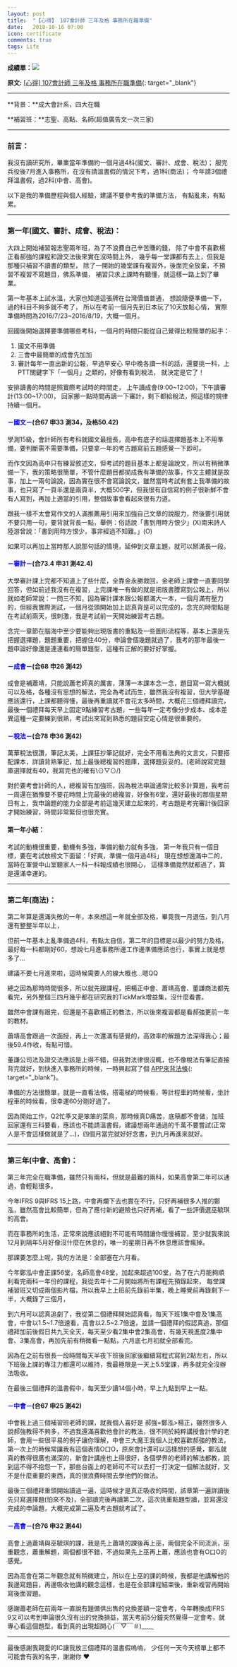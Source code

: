 ```yaml
---
layout: post
title:  "【心得】 107會計師 三年及格 事務所在職準備"
date:   2018-10-16 07:00
icon: certificate
comments: true
tags: Life
---
```

<style>
table {
    border-collapse: collapse;
    width: 100%;
}

td, th {
    border: 1px solid #dddddd;
    text-align: left;
    padding: 8px;
}

tr:nth-child(even) {
    background-color: #dddddd;
}
</style>

**成績單：**![](https://i.imgur.com/dEUSPOh.jpg)

**原文:** [[心得] 107會計師 三年及格 事務所在職準備](https://www.ptt.cc/bbs/Accounting/M.1539621322.A.475.html){: target="_blank"}

***

**背景：**成大會計系，四大在職

**補習班：**志聖、高點、名師(超值廣告文一次三家)

***

### 前言：
我沒有讀研究所，畢業當年準備約一個月過4科(國文、審計、成會、稅法)；
服完兵役後7月進入事務所，在沒有請溫書假的情況下考，過1科(商法)；
今年請3個禮拜溫書假，過2科(中會、高會)。

以下是我的準備歷程與個人經驗，建議不要參考我的準備方法，
有點亂來，有點累。

***

### 第一年(國文、審計、成會、稅法)：

大四上開始補習報志聖兩年班，為了不浪費自己辛苦賺的錢，
除了中會不喜歡楊正看郝強的課程和證交法後來實在沒時間上外，
幾乎每一堂課都有去上，但我是那種只補習不讀書的類型，
除了一開始的幾堂課有複習外，後面完全放棄，不預習不複習不寫題目，佛系準備，
補習只求上課時有聽懂，就這樣一路上到了畢業。

第一年基本上試水溫，大家也知道這張牌在台灣價值普通，
想說隨便準備一下，過的科目不夠多就不考了，
所以在考前一個月先到日本玩了10天放鬆心情，
實際準備時間為2016/7/23~2016/8/19，大概一個月。

回國後開始選擇要準備哪些考科，一個月的時間只能從自己覺得比較簡單的起手：

1. 國文不用準備
2. 三會中最簡單的成會先加加
3. 審計每年一直出新的公報，早過早安心
早中晚各讀一科的話，還要挑一科，上PTT關鍵字下「一個月」之類的，好像有看到稅法，
就決定是它了！


安排讀書的時間是照實際考試時的時間走，
上午讀成會(9:00~12:00)，下午讀審計(13:00~17:00)，
回家挪一點時間再讀一下審計，剩下都給稅法，照這樣的規律持續一個月。

#### <span style="color:blue">－國文－</span>(合67 申33 測34，及格50.42)

學測15級，會計師所有考科就國文最擅長，高中有底子的話選擇題基本上不用準備，要判斷需不需要準備，只要拿一年的考古題寫前五題感覺一下即可。

而作文因為高中只有練習敘述文，但考試的題目基本上都是論說文，所以有稍微準備一下，我的策略很簡單，不管什麼題目都拗成我有準備的故事，作文主體就是故事，加上一兩句論說，因為實在很不會寫論說文，雖然當時考試有套上我準備的故事，也只寫了一頁半還是兩頁半，大概500字，但我很有自信寫的例子很新鮮不會有人寫到，再加上適當的引用，整個故事會看起來很有力道。

跟我一樣不太會寫作文的人滿推薦用引用來加強自己文章的說服力，然後要引用就不要只用一句，要背就背長一點，舉例：俗話說「書到用時方恨少」(X)南宋詩人陸游曾說：「書到用時方恨少，事非經過不知難。」(O)

如果可以再加上當時那人說那句話的情境，延伸到文章主題，就可以掰滿長一段。

#### <span style="color:blue">－審計－</span>(合73.4 申31 測42.4)

大學審計課上完都不知道上了些什麼，全靠金永勝救回，金老師上課會一直要同學回答，但如前述我沒有在複習，上完課唯一有做的就是把版書謄寫到公報上，所以就如老師常說：一問三不知，因為審計課本跟公報都滿大一本，一個月滿有壓力的，但經我實際測試，一個月從頭開始加上認真背是可以完成的，念完的時間點是在考試前兩天，很刺激，我是考試前一天開始練習考古題。

念完一章節在腦海中至少要能夠出現版書的重點及一些圖形流程等，基本上還是先把握選擇題，題題重要，把握住40分，申論會個幾題就過了，我考的那年最後一題申論好像還是連連看的簡單題型，這種有正解的要好好掌握。

#### <span style="color:blue">－成會－</span>(合68 申26 測42)

成會是補蕭靖，只能說蕭老師真的厲害，薄薄一本課本念一念，題目寫一寫大概就可以及格，各種沒有思想的解法，完全為考試而生，雖然我沒有複習，但大學基礎應該還行，上課都聽得懂，最後再重讀就不會花太多時間，大概花三個禮拜讀完，最後一個禮拜每天早上固定9點練習考古題，一些每年一定考像分步成本、成本差異這種一定要練到很熟，考試出來寫到熟悉的題目安定心情是很重要的。

#### <span style="color:blue">－稅法－</span>(合78 申36 測42)

萬華稅法很讚，筆記太美，上課狂抄筆記就好，完全不用看法典的文言文，只要搭配課本，詳讀背熟筆記，加上最後總複習的題庫，選擇題妥妥的。(老師說寫完題庫選擇就有40，我寫完也的確有\⊙▽⊙/)

對於要考會計師的人，總複習有加強班，因為稅法申論通常比較多計算題，我考前一周還在猶豫要不要花時間上完最後的總複習，好像有6堂，還好最後的那個星期日有上，我申論題的能力全部是考前這幾天建立起來的，考古題是考完審計後回家才開始練習，時間非常緊但也很充實。


#### 第一年小結：

考試的動機很重要，動機有多強，準備的動力就有多強，
第一年我只有一個目標，要在考試放榜文下面留：「好爽，準備一個月過4科」
現在想想還滿中二的，當時在軍營中山室聽家人一科一科報成績也很開心，
這樣準備竟然就都過了，算是還滿幸運的。


--------------------------------------

### 第二年(商法)：

第二年算是還滿失敗的一年，本來想這一年就全部及格，畢竟我一月退伍，到八月還有整整半年以上，

但前一年基本上亂準備過4科，有點太自信，第二年的目標是以最少的努力及格，最好每一科都剛好60，想說七月進事務所邊工作邊準備應該也行，事實上就是想多了…

建議不要七月進來啦，這時候需要人的線大概也...嗯QQ

總之因為那時時間很多，所以就先跟課程，把楊正中會、蕭靖高會、董謙商法都先看完，另外整個三四月幾乎都在研究我的TickMark增益集，沒什麼看書。

雖然中會課有跟完，但還是不喜歡楊正的教法，所以後來複習都是看郝強更前一年的教材。

蕭靖高會跟過一次面授，再上一次還滿有感覺的，高效率的解題方法深得我心；最後59.4作收，有點可惜。

董謙公司法及證交法應該是上得不錯，但我對法律很沒輒，也不像稅法有筆記直接背完就好，到快進入事務所的時候，一時興起寫了個
[APP來背法條](https://www.ptt.cc/bbs/Accounting/M.1498852169.A.454.html){: target="_blank"}。

準備的方法很簡單，就是一直看法條，搭電梯的時候看，等計程車的時候看，坐計程車的時候看，很幸運60分剛好過了。

因為開始工作，Q2忙季又是笨笨的菜鳥，那時候真D痛苦，底稿都不會做，加班回家還有三科要看，應該也不能請溫書假，建議想兩年通過的千萬不要嘗試(正常人是不會這樣做就是了...)，四個月當完就好好念書，到九月再進來就好。

--------------------------------------

### 第三年(中會、高會)：

第三年完全在職準備，雖然只有兩科，但就是最難的兩科，如果高會第二年可以通過，會輕鬆很多。

今年IFRS 9與IFRS 15上路，中會再爛下去也實在不行，只好再補很多人推的鄭泓，雖然高會比較簡單，但為了應付新的避險也只好再補，看了一些評價選巫毓琪的高會。

而在事務所的生活，正常來說應該絕對不可能有時間讓你慢慢補習，至少就我來說12月到隔年5月好像沒什麼在休息的，唯一的星期日再不休息應該會瘋掉。

那課要怎麼上呢，我的方法是：全部塞在六月看。

今年鄭泓中會正課56堂，名師高會48堂，加起來超過100堂，為了在六月能夠順利看完兩科一年份的課程，我從去年十二月開始將所有課程先預錄起來，
每堂課補習班又切成兩個影片檔，所以我早上上班前先錄前半集，晚上睡覺前再錄剩下一半，大概錄了三個月，

到六月可以認真追劇了，我從第二個禮拜開始認真看，每天下班1集中會及1集高會，中會以1.5~1.7倍速看，高會以2.5~2.7倍速，並請一個禮拜的假認真追，那個禮拜加前後假日共九天全天，每天至少看2集中會2集高會，有幾天視進度2集中會、3集高會，再加先前有稍微看一點點，六月底七月初就全部看完。

因為在之前有很長一段時間每天半夜下班後回家後繼續寫程式寫到2點左右，所以下班後上課的專注力都還可以維持，我最極限是一天上5.5堂課，再多就完全沒辦法吸收。

在最後三個禮拜的溫書假中，每天至少讀14個小時，早上九點到早上一點。

#### <span style="color:blue">－中會－</span>(合67 申25 測42)

中會我上過三個補習班老師的課，就我個人喜好是 郝強=鄭泓>楊正，雖然很多人說郝強教得不夠多，不過我還滿喜歡他會計的教法，很不同於純粹講授會計學的老師，會用一些很平易的例子讓你理解，中會三大魔王我個人比較喜歡郝強的教法，第一次上的時候常讓我有這個表情O口O，原來會計還可以這樣想的感覺，鄭泓就真的教得很廣也滿深的，新會計講座也上得很好，各個學界的老師的解法都教，說到這不得不抱怨一下，那些台面上的老師可不可以去打一打決定一個解法就好，又不是什麼重要的東西，真的很浪費時間去學他們的做法。

最後三個禮拜重頭開始讀過一遍，這時候才是真正吸收的時間，該章第一遍詳讀後先只寫選擇題(怕來不及)，全部讀完後再讀第二次，這次挑重點題型讀，並寫還沒完成的申論題，大概完成第二遍及考古題就考試了。

#### <span style="color:blue">－高會－</span>(合76 申32 測44)

高會上過蕭靖與巫毓琪的課，我是先上蕭靖的課後再上巫，兩個完全不同流派，巫重觀念，蕭重解題，兩個都很不錯，不過如果先上巫再上蕭，應該也會有O口O的感覺。

因為高會在第二年觀念就有稍微建立，所以在上巫的課的時候，我都是他講解他的我邊寫題目，再邊吸收他講的觀念這樣，也是在全部課程結束後，重新複習再開始寫後面習題。

感謝蕭老師在前兩年一直說有題備供出售的兌換差額一定會考，今年轉換成IFRS 9又可以考到申論很久沒有出的兌換損益，當天考前5分鐘突然覺得一定會考，就專心看這個題型，看到真的出現超開心(￣▽￣＃)﹏﹏


------------

最後感謝我親愛的IC讓我放三個禮拜的溫書假嗚嗚，
少任何一天今天榜單上都不可能會有我的名字，謝謝你 ♥


<br>
<br>


